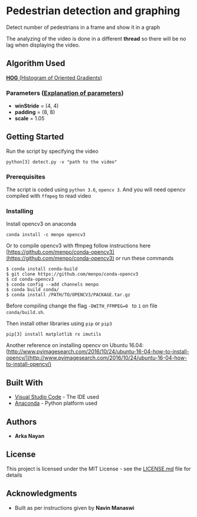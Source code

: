 # Pedestrian detection and graphing

Detect number of pedestrians in a frame and show it in a graph

The analyzing of the video is done in a different **thread** so there will be no lag when displaying the video.

## Algorithm Used
[**HOG** (Histogram of Oriented Gradients)](https://en.wikipedia.org/wiki/Histogram_of_oriented_gradients)

### Parameters ([Explanation of parameters](http://www.pyimagesearch.com/2015/11/16/hog-detectmultiscale-parameters-explained/))
- **winStride** =   (4, 4)
- **padding**   =   (8, 8) 
- **scale**     =   1.05

## Getting Started

Run the script by specifying the video
```
python[3] detect.py -v "path to the video"
```

### Prerequisites

The script is coded using ```python 3.6```, ```opencv 3```. And you will need opencv compiled with `ffmpeg` to read video

### Installing

Install opencv3 on anaconda
```
conda install -c menpo opencv3

```
Or to compile opencv3 with ffmpeg follow instructions here [https://github.com/menpo/conda-opencv3](https://github.com/menpo/conda-opencv3) or run these commands

```
$ conda install conda-build
$ git clone https://github.com/menpo/conda-opencv3
$ cd conda-opencv3
$ conda config --add channels menpo
$ conda build conda/
$ conda install /PATH/TO/OPENCV3/PACKAGE.tar.gz
```

Before compiling change the flag ```-DWITH_FFMPEG=0 ``` to ```1``` on file ```conda/build.sh```.

Then install other libraries using ```pip``` or ```pip3```
```
pip[3] install matplotlib rx imutils
```

Another reference on installing opencv on Ubuntu 16.04: [http://www.pyimagesearch.com/2016/10/24/ubuntu-16-04-how-to-install-opencv/](http://www.pyimagesearch.com/2016/10/24/ubuntu-16-04-how-to-install-opencv/)

## Built With

* [Visual Studio Code](https://code.visualstudio.com/) - The IDE used
* [Anaconda](https://www.continuum.io/) - Python platform used


## Authors

* **Arka Nayan** 

## License

This project is licensed under the MIT License - see the [LICENSE.md](LICENSE.md) file for details

## Acknowledgments

* Built as per instructions given by **Navin Manaswi**

